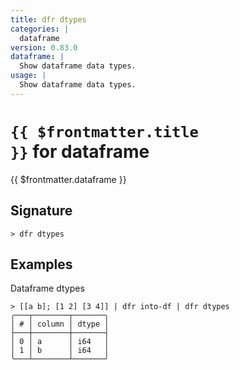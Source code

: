 ```yaml
---
title: dfr dtypes
categories: |
  dataframe
version: 0.83.0
dataframe: |
  Show dataframe data types.
usage: |
  Show dataframe data types.
---
```


# <code>{{ $frontmatter.title }}</code> for dataframe

<div class='command-title'>{{ $frontmatter.dataframe }}</div>

## Signature

```> dfr dtypes ```

## Examples

Dataframe dtypes
```shell
> [[a b]; [1 2] [3 4]] | dfr into-df | dfr dtypes
╭───┬────────┬───────╮
│ # │ column │ dtype │
├───┼────────┼───────┤
│ 0 │ a      │ i64   │
│ 1 │ b      │ i64   │
╰───┴────────┴───────╯

```
